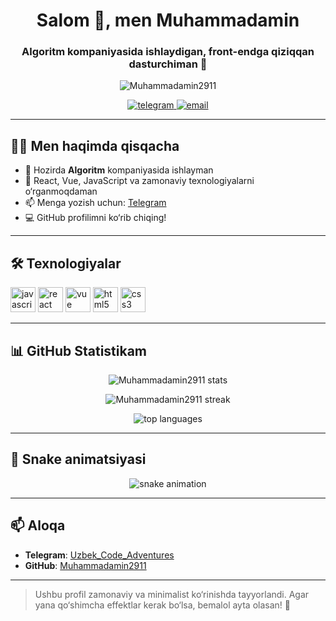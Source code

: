 <!-- Muhammadamin's README -->

<h1 align="center">Salom 👋, men Muhammadamin</h1>
<h3 align="center">Algoritm kompaniyasida ishlaydigan, front-endga qiziqqan dasturchiman 🚀</h3>

<p align="center">
  <img src="https://komarev.com/ghpvc/?username=Muhammadamin2911&label=Profile%20views&color=0e75b6&style=flat" alt="Muhammadamin2911" />
</p>

<div align="center">
  <a href="https://t.me/Uzbek_Code_Adventures" target="_blank">
    <img src="https://img.shields.io/badge/Telegram-blue?style=for-the-badge&logo=telegram" alt="telegram" />
  </a>
  <a href="mailto:muhammadamin@example.com">
    <img src="https://img.shields.io/badge/Email-D14836?style=for-the-badge&logo=gmail&logoColor=white" alt="email" />
  </a>
</div>

---

## 🧑‍💻 Men haqimda qisqacha

- 🔭 Hozirda **Algoritm** kompaniyasida ishlayman
- 🌱 React, Vue, JavaScript va zamonaviy texnologiyalarni o‘rganmoqdaman
- 📫 Menga yozish uchun: [Telegram](https://t.me/Uzbek_Code_Adventures)
- 💻 GitHub profilimni ko‘rib chiqing!

---

## 🛠️ Texnologiyalar

<p align="left">
  <img src="https://cdn.jsdelivr.net/gh/devicons/devicon/icons/javascript/javascript-original.svg" alt="javascript" width="40" height="40"/>
  <img src="https://cdn.jsdelivr.net/gh/devicons/devicon/icons/react/react-original.svg" alt="react" width="40" height="40"/>
  <img src="https://cdn.jsdelivr.net/gh/devicons/devicon/icons/vuejs/vuejs-original.svg" alt="vue" width="40" height="40"/>
  <img src="https://cdn.jsdelivr.net/gh/devicons/devicon/icons/html5/html5-original.svg" alt="html5" width="40" height="40"/>
  <img src="https://cdn.jsdelivr.net/gh/devicons/devicon/icons/css3/css3-original.svg" alt="css3" width="40" height="40"/>
</p>

---

## 📊 GitHub Statistikam

<p align="center">
  <img src="https://github-readme-stats.vercel.app/api?username=Muhammadamin2911&show_icons=true&theme=radical" alt="Muhammadamin2911 stats" />
</p>
<p align="center">
  <img src="https://github-readme-streak-stats.herokuapp.com/?user=Muhammadamin2911&theme=radical" alt="Muhammadamin2911 streak" />
</p>
<p align="center">
  <img src="https://github-readme-stats.vercel.app/api/top-langs/?username=Muhammadamin2911&layout=compact&theme=radical" alt="top languages" />
</p>

---

## 🐍 Snake animatsiyasi

<div align="center">
  <img src="https://raw.githubusercontent.com/Muhammadamin2911/Muhammadamin2911/output/github-contribution-grid-snake.svg" alt="snake animation" />
</div>

---

## 📫 Aloqa

- **Telegram**: [Uzbek_Code_Adventures](https://t.me/Uzbek_Code_Adventures)
- **GitHub**: [Muhammadamin2911](https://github.com/Muhammadamin2911)

---

> Ushbu profil zamonaviy va minimalist ko‘rinishda tayyorlandi. Agar yana qo‘shimcha effektlar kerak bo‘lsa, bemalol ayta olasan! 🚀
